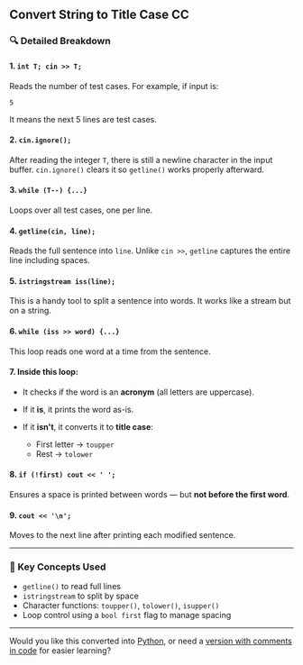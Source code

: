 ﻿## Convert String to Title Case CC


### 🔍 **Detailed Breakdown**

#### 1. `int T; cin >> T;`

Reads the number of test cases. For example, if input is:

```
5
```

It means the next 5 lines are test cases.

#### 2. `cin.ignore();`

After reading the integer `T`, there is still a newline character in the input buffer. `cin.ignore()` clears it so `getline()` works properly afterward.

#### 3. `while (T--) {...}`

Loops over all test cases, one per line.

#### 4. `getline(cin, line);`

Reads the full sentence into `line`. Unlike `cin >>`, `getline` captures the entire line including spaces.

#### 5. `istringstream iss(line);`

This is a handy tool to split a sentence into words. It works like a stream but on a string.

#### 6. `while (iss >> word) {...}`

This loop reads one word at a time from the sentence.

#### 7. Inside this loop:

* It checks if the word is an **acronym** (all letters are uppercase).
* If it **is**, it prints the word as-is.
* If it **isn't**, it converts it to **title case**:

  * First letter → `toupper`
  * Rest → `tolower`

#### 8. `if (!first) cout << ' ';`

Ensures a space is printed between words — but **not before the first word**.

#### 9. `cout << '\n';`

Moves to the next line after printing each modified sentence.

---

### 🧠 Key Concepts Used

* `getline()` to read full lines
* `istringstream` to split by space
* Character functions: `toupper()`, `tolower()`, `isupper()`
* Loop control using a `bool first` flag to manage spacing

---

Would you like this converted into [Python](f), or need a [version with comments in code](f) for easier learning?
